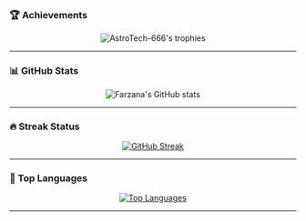### 🏆 Achievements
<p align="center">
  <img src="https://github-profile-trophy.vercel.app/?username=AstroTech-666&theme=darkhub&column=-1&margin-w=15&margin-h=15" alt="AstroTech-666's trophies" />
</p>

---

### 📊 GitHub Stats
<p align="center">
  <img src="https://github-readme-stats.vercel.app/api?username=AstroTech-666&count_private=true&show_icons=true&theme=tokyonight" alt="Farzana's GitHub stats"/>
</p>

---

### 🔥 Streak Status
<p align="center">
  <a href="https://git.io/streak-stats">
    <img src="https://streak-stats.demolab.com/?user=AstroTech-666&theme=dark" alt="GitHub Streak"/>
  </a>
</p>

---

### 🧠 Top Languages
<p align="center">
  <a href="https://github.com/anuraghazra/github-readme-stats">
    <img src="https://github-readme-stats.vercel.app/api/top-langs/?username=AstroTech-666&layout=compact&theme=darkhub" alt="Top Languages"/>
  </a>
</p>

---
